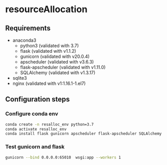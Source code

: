 # resourceAllocation

## Requirements

- anaconda3
    - python3 (validated with 3.7)
    - flask (validated with v1.1.2)
    - gunicorn (validated with v20.0.4)
    - apscheduler (validated with v3.6.3)
    - flask-apscheduler (validated with v1.11.0)
    - SQLAlchemy (validated with v1.3.17)
- sqlite3 
- nginx (validated with v1:1.16.1-1.el7)

## Configuration steps

### Configure conda env
```bash
conda create -n resalloc_env python=3.7
conda activate resalloc_env
conda install flask gunicorn apscheduler flask-apscheduler SQLAlchemy
```

### Test gunicorn and flask

```bash
gunicorn --bind 0.0.0.0:65010  wsgi:app --workers 1
```